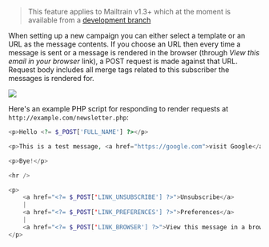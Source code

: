 > This feature applies to Mailtrain v1.3+ which at the moment is available from a [development branch](https://github.com/andris9/mailtrain/tree/v1.3)

When setting up a new campaign you can either select a template or an URL as the message contents. If you choose an URL then every time a message is sent or a message is rendered in the browser (through *View this email in your browser* link), a POST request is made against that URL. Request body includes all merge tags related to this subscriber the messages is rendered for.

![](https://cldup.com/0aJnw3Pr8A.png)

Here's an example PHP script for responding to render requests at `http://example.com/newsletter.php`:

```php
<p>Hello <?= $_POST['FULL_NAME'] ?></p>

<p>This is a test message, <a href="https://google.com">visit Google</a></p>

<p>Bye!</p>

<hr />

<p>
    <a href="<?= $_POST['LINK_UNSUBSCRIBE'] ?>">Unsubscribe</a>
    |
    <a href="<?= $_POST['LINK_PREFERENCES'] ?>">Preferences</a>
    |
    <a href="<?= $_POST['LINK_BROWSER'] ?>">View this message in a browser</a>
</p>
```